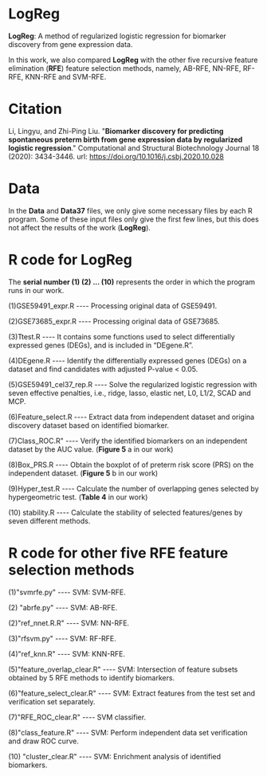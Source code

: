 # LogReg

**LogReg**: A method of regularized logistic regression for biomarker discovery from gene expression data. 

In this work, we also compared **LogReg** with the other five recursive feature elimination (**RFE**) feature selection methods, namely, AB-RFE, NN-RFE, RF-RFE, KNN-RFE and SVM-RFE. 



# Citation
Li, Lingyu, and Zhi-Ping Liu. "**Biomarker discovery for predicting spontaneous preterm birth from gene expression data by regularized logistic regression**." Computational and Structural Biotechnology Journal 18 (2020): 3434-3446. url: https://doi.org/10.1016/j.csbj.2020.10.028


# Data

In the **Data** and **Data37** files, we only give some necessary files by each R program. Some of these input files only give the first few lines, but this does not affect the results of the work (**LogReg**).



# R code for LogReg

The **serial number (1) (2) ... (10)** represents the order in which the program runs in our work.

(1)GSE59491_expr.R ---- Processing original data of GSE59491.

(2)GSE73685_expr.R ---- Processing original data of GSE73685.

(3)Ttest.R ---- It contains some functions used to select differentially expressed genes (DEGs), and is included in “DEgene.R”. 

(4)DEgene.R ---- Identify the differentially expressed genes (DEGs) on a dataset and find candidates with adjusted P-value < 0.05.

(5)GSE59491_cel37_rep.R ---- Solve the regularized logistic regression with seven effective penalties, i.e., ridge, lasso, elastic net, L0, L1/2, SCAD and MCP.

(6)Feature_select.R ---- Extract data from independent dataset and origina discovery dataset based on identified biomarker.

(7)Class_ROC.R" ---- Verify the identified biomarkers on an independent dataset by the AUC value. (**Figure 5** a in our work)

(8)Box_PRS.R ---- Obtain the boxplot of of preterm risk score (PRS) on the independent dataset. (**Figure 5** b in our work)

(9)Hyper_test.R ---- Calculate the number of overlapping genes selected by hypergeometric test.  (**Table 4** in our work)

(10) stability.R ---- Calculate the stability of selected features/genes by seven different methods.



# R code for other five RFE feature selection methods

(1)"svmrfe.py" ---- SVM: SVM-RFE.

(2) "abrfe.py" ---- SVM: AB-RFE.

(2)"ref_nnet.R.R" ---- SVM: NN-RFE.

(3)"rfsvm.py" ---- SVM: RF-RFE.

(4)"ref_knn.R" ---- SVM: KNN-RFE.

(5)"feature_overlap_clear.R" ---- SVM: Intersection of feature subsets obtained by 5 RFE methods to identify biomarkers.

(6)"feature_select_clear.R" ---- SVM: Extract features from the test set and verification set separately.

(7)"RFE_ROC_clear.R" ---- SVM classifier.

(8)"class_feature.R" ---- SVM: Perform independent data set verification and draw ROC curve.

(10) "cluster_clear.R" ---- SVM: Enrichment analysis of identified biomarkers.

